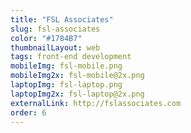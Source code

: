 ```yaml
---
title: "FSL Associates"
slug: fsl-associates
color: "#1784B7"
thumbnailLayout: web
tags: front-end development
mobileImg: fsl-mobile.png
mobileImg2x: fsl-mobile@2x.png
laptopImg: fsl-laptop.png
laptopImg2x: fsl-laptop@2x.png
externalLink: http://fslassociates.com
order: 6
---
```

